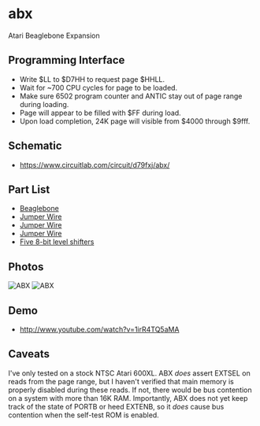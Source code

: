 abx
===

Atari Beaglebone Expansion

Programming Interface
---------------------

* Write $LL to $D7HH to request page $HHLL.
* Wait for ~700 CPU cycles for page to be loaded.
* Make sure 6502 program counter and ANTIC stay out of page range during loading.
* Page will appear to be filled with $FF during load.
* Upon load completion, 24K page will visible from $4000 through $9fff.

Schematic
---------

* https://www.circuitlab.com/circuit/d79fxj/abx/

Part List
---------

* [Beaglebone](http://www.amazon.com/gp/product/B007KW80M6/ref=oh_details_o03_s00_i00)
* [Jumper Wire](http://www.amazon.com/gp/product/B0040DEI9M/ref=oh_details_o00_s00_i00)
* [Jumper Wire](http://www.amazon.com/gp/product/B0002H7AIG/ref=oh_details_o00_s00_i01)
* [Jumper Wire](https://www.adafruit.com/products/759)
* [Five 8-bit level shifters](https://www.adafruit.com/products/735)

Photos
------

![ABX](https://github.com/lybrown/abx/raw/master/photos/abx1-small.jpg "ABX attached to stock Atari 600XL")
![ABX](https://github.com/lybrown/abx/raw/master/photos/abx2-small.jpg "ABX attached to stock Atari 600XL")

Demo
----

* http://www.youtube.com/watch?v=1irR4TQ5aMA

Caveats
-------

I've only tested on a stock NTSC Atari 600XL. ABX *does* assert
EXTSEL on reads from the page range, but I haven't verified that main
memory is properly disabled during these reads. If not, there would
be bus contention on a system with more than 16K RAM. Importantly,
ABX does not yet keep track of the state of PORTB or heed EXTENB,
so it *does* cause bus contention when the self-test ROM is enabled.
